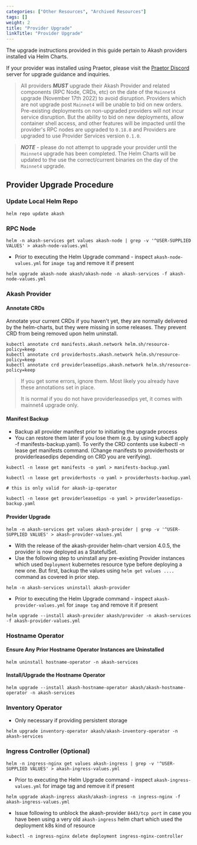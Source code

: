 ```yaml
---
categories: ["Other Resources", "Archived Resources"]
tags: []
weight: 2
title: "Provider Upgrade"
linkTitle: "Provider Upgrade"
---
```


The upgrade instructions provided in this guide pertain to Akash providers installed via Helm Charts.

If your provider was installed using Praetor, please visit the [Praetor Discord](http://discord.gg/uzUCHTF93D) server for upgrade guidance and inquiries.

> All providers _**MUST**_ upgrade their Akash Provider and related components (RPC Node, CRDs, etc) on the date of the `Mainnet4` upgrade (November 17th 2022) to avoid disruption. Providers which are not upgrade post `Mainnet4` will be unable to bid on new orders. Pre-existing deployments on non-upgraded providers will not incur service disruption. But the ability to bid on new deployments, allow container shell access, and other features will be impacted until the provider's RPC nodes are upgraded to `0.18.0` and Providers are upgraded to use Provider Services version `0.1.0`.

> _**NOTE**_ - please do not attempt to upgrade your provider until the `Mainnet4` upgrade has been completed. The Helm Charts will be updated to the use the correct/current binaries on the day of the `Mainnet4` upgrade.

## Provider Upgrade Procedure

### Update Local Helm Repo

```
helm repo update akash
```

### RPC Node

```
helm -n akash-services get values akash-node | grep -v '^USER-SUPPLIED VALUES' > akash-node-values.yml
```

- Prior to executing the Helm Upgrade command - inspect `akash-node-values.yml` for `image tag` and remove it if present

```
helm upgrade akash-node akash/akash-node -n akash-services -f akash-node-values.yml
```

### Akash Provider

#### Annotate CRDs

Annotate your current CRDs if you haven't yet, they are normally delivered by the helm-charts, but they were missing in some releases. They prevent CRD from being removed upon helm uninstall.

```
kubectl annotate crd manifests.akash.network helm.sh/resource-policy=keep
kubectl annotate crd providerhosts.akash.network helm.sh/resource-policy=keep
kubectl annotate crd providerleasedips.akash.network helm.sh/resource-policy=keep
```

> If you get some errors, ignore them. Most likely you already have these annotations set in place.&#x20;
>
> It is normal if you do not have providerleasedips yet, it comes with mainnet4 upgrade only.

#### Manifest Backup

- Backup all provider manifest prior to initiating the upgrade process
- You can restore them later if you lose them (e.g. by using kubectl apply -f manifests-backup.yaml). To verify the CRD contents use kubectl -n lease get manifests command. (Change manifests to providerhosts or providerleasedips depending on CRD you are verifying).

```
kubectl -n lease get manifests -o yaml > manifests-backup.yaml

kubectl -n lease get providerhosts -o yaml > providerhosts-backup.yaml

# this is only valid for akash-ip-operator

kubectl -n lease get providerleasedips -o yaml > providerleasedips-backup.yaml
```

#### Provider Upgrade

```
helm -n akash-services get values akash-provider | grep -v '^USER-SUPPLIED VALUES' > akash-provider-values.yml
```

- With the release of the akash-provider helm-chart version 4.0.5, the provider is now deployed as a StatefulSet.&#x20;
- &#x20;Use the following step to uninstall any pre-existing Provider instances which used `Deployment` kubernetes resource type before deploying a new one. But first, backup the values using `helm get values ....` command as covered in prior step.

```
helm -n akash-services uninstall akash-provider
```

- Prior to executing the Helm Upgrade command - inspect `akash-provider-values.yml` for `image tag` and remove it if present

```
helm upgrade --install akash-provider akash/provider -n akash-services -f akash-provider-values.yml
```

### Hostname Operator

#### Ensure Any Prior Hostname Operator Instances are Uninstalled

```
helm uninstall hostname-operator -n akash-services
```

#### Install/Upgrade the Hostname Operator

```
helm upgrade --install akash-hostname-operator akash/akash-hostname-operator -n akash-services
```

### Inventory Operator

- Only necessary if providing persistent storage

```
helm upgrade inventory-operator akash/akash-inventory-operator -n akash-services
```

### Ingress Controller (Optional)

```
helm -n ingress-nginx get values akash-ingress | grep -v '^USER-SUPPLIED VALUES' > akash-ingress-values.yml
```

- Prior to executing the Helm Upgrade command - inspect `akash-ingress-values.yml` for image tag and remove it if present

```
helm upgrade akash-ingress akash/akash-ingress -n ingress-nginx -f akash-ingress-values.yml
```

- Issue following to unblock the akash-provider `8443/tcp port` in case you have been using a very old `akash-ingress` helm chart which used the deployment k8s kind of resource

```
kubectl -n ingress-nginx delete deployment ingress-nginx-controller
```
